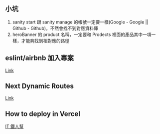 ## 小坑

1. sanity start 跟 sanity manage 的帳號一定要一樣(Google - Google || Github - Github)，不然會找不到對應資料庫
2. heroBanner 的 product 名稱，一定要和 Prodects 裡面的產品其中一項一樣，才能夠找到相對應的路徑

## eslint/airbnb 加入專案

[Link](https://velog.io/@ykim5470/NEXT.js-setting-with-airbnb-eslint-prettier-application-kqk53l0oso)

## Next Dynamic Routes

[Link](https://nextjs.org/docs/routing/dynamic-routes)

## How to deploy in Vercel

[IT 鐵人幫](https://ithelp.ithome.com.tw/articles/10269342)

